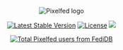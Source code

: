 <p align="center">
<picture>
  <source media="(prefers-color-scheme: dark)" srcset="https://pixelfed.nyc3.cdn.digitaloceanspaces.com/logos/pixelfed-full-color-dark.svg">
  <source media="(prefers-color-scheme: light)" srcset="https://pixelfed.nyc3.cdn.digitaloceanspaces.com/logos/pixelfed-full-color.svg">
  <img alt="Pixelfed logo" src="https://pixelfed.nyc3.cdn.digitaloceanspaces.com/logos/pixelfed-full-color.svg">
</picture>
</p>

<p align="center">
<a href="https://packagist.org/packages/pixelfed/pixelfed"><img src="https://poser.pugx.org/pixelfed/pixelfed/v/stable.svg" alt="Latest Stable Version"></a>
<a href="https://packagist.org/packages/pixelfed/pixelfed"><img src="https://poser.pugx.org/pixelfed/pixelfed/license.svg" alt="License"></a>
<a title="Crowdin" target="_blank" href="https://crowdin.com/project/pixelfed"><img src="https://badges.crowdin.net/pixelfed/localized.svg"></a>
</p>

<p align="center">
<a href="https://fedidb.org/software/pixelfed"><img src="https://img.shields.io/badge/dynamic/json?url=https%3A%2F%2Fapi.fedidb.org%2Fv1%2Fsoftware%2Fpixelfed&query=%24.user_count&logo=pixelfed&logoColor=white&label=Total%20Users" alt="Total Pixelfed users from FediDB" /></a>
</p>

